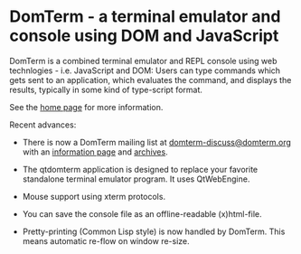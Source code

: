 # DomTerm - a terminal emulator and console using DOM and JavaScript

DomTerm is a combined terminal emulator and REPL console using web
technlogies - i.e. JavaScript and DOM: Users can type commands which
gets sent to an application, which evaluates the command, and displays
the results, typically in some kind of type-script format.

See the [home page](http://domterm.org/) for more information.

Recent advances:

* There is now a DomTerm mailing list at domterm-discuss@domterm.org
with an [information page](http://lists.domterm.org/listinfo.cgi/domterm-discuss-domterm.org)
and [archives](http://lists.domterm.org/pipermail/domterm-discuss-domterm.org/).

* The qtdomterm application is designed to replace your favorite
standalone terminal emulator program. It uses QtWebEngine.

* Mouse support using xterm protocols.

* You can save the console file as an offline-readable (x)html-file.

* Pretty-printing (Common Lisp style) is now handled by DomTerm.
This means automatic re-flow on window re-size.
